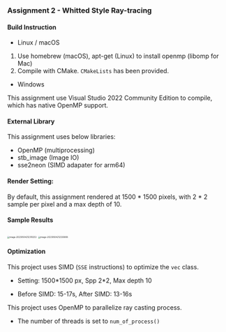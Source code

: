 ### Assignment 2 - Whitted Style Ray-tracing

#### Build Instruction

* Linux / macOS

1. Use homebrew (macOS), apt-get (Linux)  to install openmp (libomp for Mac)
2. Compile with CMake. `CMakeLists` has been provided.

* Windows

This assignment use Visual Studio 2022 Community Edition to compile, which has native OpenMP support.



#### External Library

This assignment uses below libraries:

* OpenMP (multiprocessing)
* stb_image (Image IO)
* sse2neon (SIMD adapater for arm64)



#### Render Setting:

By default, this assignment rendered at 1500 * 1500 pixels, with 2 * 2 sample per pixel and a max depth of 10.



#### Sample Results

<img src="/Users/naoyuki/Library/Application%20Support/typora-user-images/image-20230504212310253.png" alt="image-20230504212310253" style="zoom:33%;" />

<img src="https://s2.loli.net/2023/05/05/pGgABLS2Qml7hao.png" alt="image-20230504212330808" style="zoom: 33%;" />

#### Optimization

This project uses SIMD (`SSE` instructions) to optimize the `vec` class.

* Setting: 1500*1500 px, Spp 2\*2, Max depth 10

* Before SIMD: 15-17s, After SIMD: 13-16s

This project uses OpenMP to parallelize ray casting process.

* The number of threads is set to `num_of_process()`